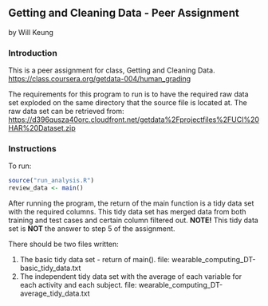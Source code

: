 ## Getting and Cleaning Data - Peer Assignment
by Will Keung

### Introduction
This is a peer assignment for class, Getting and Cleaning Data.
https://class.coursera.org/getdata-004/human_grading

The requirements for this program to run is to have the required raw data set exploded on the same directory that the source file is located at.
The raw data set can be retrieved from: https://d396qusza40orc.cloudfront.net/getdata%2Fprojectfiles%2FUCI%20HAR%20Dataset.zip

### Instructions
To run: 
```R
source("run_analysis.R")
review_data <- main()
```
After running the program, the return of the main function is a tidy data set with the required columns. This tidy data set has merged data from both training and test cases and certain column filtered out. 
**NOTE!** This tidy data set is **NOT** the answer to step 5 of the assignment.

There should be two files written:
1. The basic tidy data set - return of main(). file: wearable_computing_DT-basic_tidy_data.txt
2. The independent tidy data set with the average of each variable for each activity and each subject. file: wearable_computing_DT-average_tidy_data.txt

